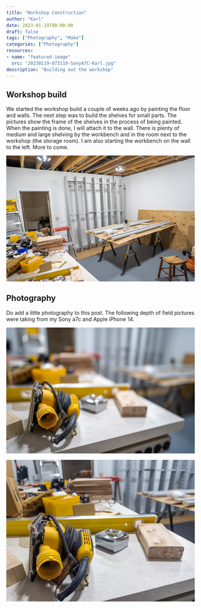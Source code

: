 ```yaml
---
title: "Workshop Construction"
author: "Karl"
date: 2023-01-19T00:00:00
draft: false
tags: ["Photography", "Make"]
categories: ["Photography"]
resources:
- name: "featured-image"
  src: "20230119-073119-SonyA7C-Karl.jpg"
description: "Building out the workshop"
---
```


## Workshop build

We started the workshop build a couple of weeks ago by painting the floor and walls. The next step was to build the shelves for small parts. The pictures show the frame of the shelves in the process of being painted. When the painting is done, I will attach it to the wall. There is plenty of medium and large shelving by the workbench and in the room next to the workshop (the storage room). I am also starting the workbench on the wall to the left. More to come.

![Workshop construction](20230119-073044-SonyA7C-Karl.jpg "Making in process")

## Photography

Do add a little photography to this post. The following depth of field pictures were taking from my Sony a7c and Apple iPhone 14.

![DOF 1](20230119-073119-SonyA7C-Karl.jpg "Sony a7c")

![DOF 2](20230119-084119-iPhone-Karl.jpg "iPhone 14")
